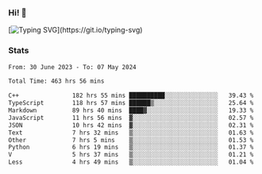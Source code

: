 ### Hi!  👋

[![Typing SVG](https://readme-typing-svg.herokuapp.com?font=Fira+Code&pause=1000&width=435&lines=Hello!+I'm+Texiwustion.)](https://git.io/typing-svg)

### Stats

<!--START_SECTION:waka-->

```txt
From: 30 June 2023 - To: 07 May 2024

Total Time: 463 hrs 56 mins

C++               182 hrs 55 mins ██████████░░░░░░░░░░░░░░░   39.43 %
TypeScript        118 hrs 57 mins ██████▒░░░░░░░░░░░░░░░░░░   25.64 %
Markdown          89 hrs 40 mins  ████▓░░░░░░░░░░░░░░░░░░░░   19.33 %
JavaScript        11 hrs 56 mins  ▓░░░░░░░░░░░░░░░░░░░░░░░░   02.57 %
JSON              10 hrs 42 mins  ▓░░░░░░░░░░░░░░░░░░░░░░░░   02.31 %
Text              7 hrs 32 mins   ▒░░░░░░░░░░░░░░░░░░░░░░░░   01.63 %
Other             7 hrs 5 mins    ▒░░░░░░░░░░░░░░░░░░░░░░░░   01.53 %
Python            6 hrs 19 mins   ▒░░░░░░░░░░░░░░░░░░░░░░░░   01.37 %
V                 5 hrs 37 mins   ▒░░░░░░░░░░░░░░░░░░░░░░░░   01.21 %
Less              4 hrs 49 mins   ▒░░░░░░░░░░░░░░░░░░░░░░░░   01.04 %
```

<!--END_SECTION:waka-->
